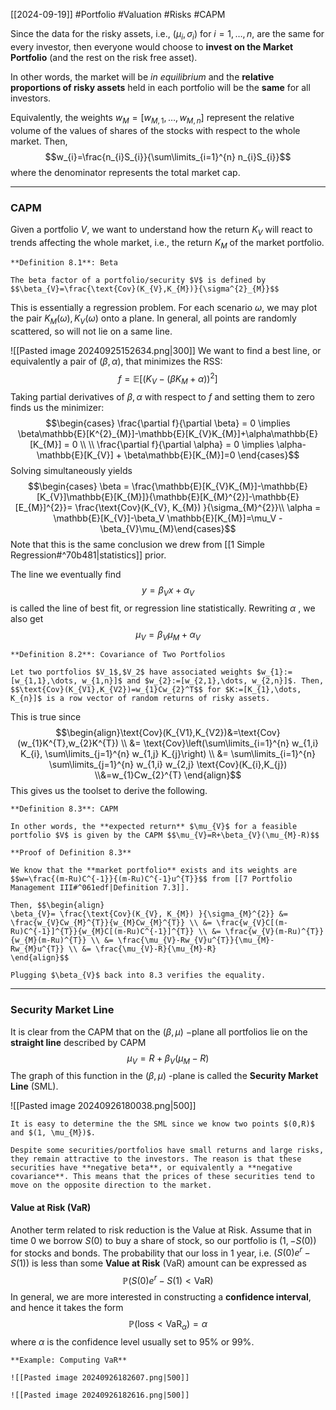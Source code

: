 [[2024-09-19]] #Portfolio #Valuation #Risks #CAPM 

Since the data for the risky assets, i.e., $(\mu_{i}, \sigma_{i})$ for $i= 1,\dots, n$, are the same for every investor, then everyone would choose to **invest on the Market Portfolio** (and the rest on the risk free asset).

In other words, the market will be *in equilibrium* and the **relative proportions of risky assets** held in each portfolio will be the **same** for all investors.

Equivalently, the weights $w_{M}=[w_{M,1}, \dots, w_{M,n}]$ represent the relative volume of the values of shares of the stocks with respect to the whole market. Then, $$w_{i}=\frac{n_{i}S_{i}}{\sum\limits_{i=1}^{n} n_{i}S_{i}}$$ where the denominator represents the total market cap.

---
### CAPM
Given a portfolio $V$, we want to understand how the return $K_{V}$ will react to trends affecting the whole market, i.e., the return $K_{M}$ of the market portfolio.

```ad-important
**Definition 8.1**: Beta

The beta factor of a portfolio/security $V$ is defined by $$\beta_{V}=\frac{\text{Cov}(K_{V},K_{M})}{\sigma^{2}_{M}}$$
```

This is essentially a regression problem. For each scenario $\omega$, we may plot the pair $K_{M}(\omega), K_{V}(\omega)$ onto a plane. In general, all points are randomly scattered, so will not lie on a same line.

![[Pasted image 20240925152634.png|300]]
We want to find a best line, or equivalently a pair of $(\beta, \alpha)$, that minimizes the RSS: $$f= \mathbb{E}[(K_{V}-(\beta K_{M}+\alpha))^{2}]$$Taking partial derivatives of $\beta, \alpha$ with respect to $f$ and setting them to zero finds us the minimizer: $$\begin{cases} \frac{\partial f}{\partial \beta} = 0 \implies \beta\mathbb{E}[K^{2}_{M}]-\mathbb{E}[K_{V}K_{M}]+\alpha\mathbb{E}[K_{M}] = 0 \\
\\ \frac{\partial f}{\partial \alpha} = 0 \implies \alpha-\mathbb{E}[K_{V}] + \beta\mathbb{E}[K_{M}]=0 \end{cases}$$ Solving simultaneously yields $$\begin{cases} \beta = \frac{\mathbb{E}[K_{V}K_{M}]-\mathbb{E}[K_{V}]\mathbb{E}[K_{M}]}{\mathbb{E}[K_{M}^{2}]-\mathbb{E}[E_{M}]^{2}}= \frac{\text{Cov}(K_{V}, K_{M}) }{\sigma_{M}^{2}}\\ \alpha = \mathbb{E}[K_{V}]-\beta_V \mathbb{E}[K_{M}]=\mu_V -\beta_{V}\mu_{M}\end{cases}$$
Note that this is the same conclusion we drew from [[1 Simple Regression#^70b481|statistics]] prior.

The line we eventually find $$y=\beta_{V}x+\alpha_V$$ is called the line of best fit, or regression line statistically. Rewriting $\alpha$ , we also get $$ \mu_V=\beta_V\mu_{M}+\alpha_{V}$$

```ad-important
**Definition 8.2**: Covariance of Two Portfolios

Let two portfolios $V_1$,$V_2$ have associated weights $w_{1}:=[w_{1,1},\dots, w_{1,n}]$ and $w_{2}:=[w_{2,1},\dots, w_{2,n}]$. Then, $$\text{Cov}(K_{V1},K_{V2})=w_{1}Cw_{2}^T$$ for $K:=[K_{1},\dots, K_{n}]$ is a row vector of random returns of risky assets.
```

This is true since $$\begin{align}\text{Cov}(K_{V1},K_{V2})&=\text{Cov}(w_{1}K^{T},w_{2}K^{T}) \\ &= \text{Cov}\left(\sum\limits_{i=1}^{n} w_{1,i} K_{i}, \sum\limits_{j=1}^{n} w_{1,j} K_{j}\right) \\ &= \sum\limits_{i=1}^{n} \sum\limits_{j=1}^{n} w_{1,i} w_{2,j} \text{Cov}(K_{i},K_{j}) \\&=w_{1}Cw_{2}^{T} \end{align}$$
This gives us the toolset to derive the following.

```ad-important
**Definition 8.3**: CAPM

In other words, the **expected return** $\mu_{V}$ for a feasible portfolio $V$ is given by the CAPM $$\mu_{V}=R+\beta_{V}(\mu_{M}-R)$$
```

```ad-note
**Proof of Definition 8.3**

We know that the **market portfolio** exists and its weights are $$w=\frac{(m-Ru)C^{-1}}{(m-Ru)C^{-1}u^{T}}$$ from [[7 Portfolio Management III#^061edf|Definition 7.3]].

Then, $$\begin{align}
\beta_{V}= \frac{\text{Cov}(K_{V}, K_{M}) }{\sigma_{M}^{2}} &= \frac{w_{V}Cw_{M}^{T}}{w_{M}Cw_{M}^{T}} \\ &= \frac{w_{V}C[(m-Ru)C^{-1}]^{T}}{w_{M}C[(m-Ru)C^{-1}]^{T}} \\ &= \frac{w_{V}(m-Ru)^{T}}{w_{M}(m-Ru)^{T}} \\ &= \frac{\mu_{V}-Rw_{V}u^{T}}{\mu_{M}-Rw_{M}u^{T}} \\ &= \frac{\mu_{V}-R}{\mu_{M}-R}
\end{align}$$

Plugging $\beta_{V}$ back into 8.3 verifies the equality.
```

---
### Security Market Line
It is clear from the CAPM that on the $(\beta,\mu)$ −plane all portfolios lie on the **straight line** described by CAPM $$\mu_{V}=R+\beta_{V}(\mu_{M}-R)$$
The graph of this function in the $(\beta,\mu)$ -plane is called the **Security Market Line** (SML).

![[Pasted image 20240926180038.png|500]]

```ad-note
It is easy to determine the the SML since we know two points $(0,R)$ and $(1, \mu_{M})$.

Despite some securities/portfolios have small returns and large risks, they remain attractive to the investors. The reason is that these securities have **negative beta**, or equivalently a **negative covariance**. This means that the prices of these securities tend to move on the opposite direction to the market.
```

#### Value at Risk (VaR)
Another term related to risk reduction is the Value at Risk. Assume that in time 0 we borrow $S(0)$ to buy a share of stock, so our portfolio is $(1, -S(0))$ for stocks and bonds. The probability that our loss in 1 year, i.e. $(S(0)e^{r}-S(1))$ is less than some **Value at Risk** (VaR) amount can be expressed as $$\mathbb{P}(S(0)e^{r}-S(1)<\text{VaR})$$
In general, we are more interested in constructing a **confidence interval**, and hence it takes the form $$\mathbb{P}(\text{loss} < \text{VaR}_{\alpha}) =\alpha$$ where $\alpha$ is the confidence level usually set to $95\%$ or $99\%$.

```ad-example
**Example: Computing VaR**

![[Pasted image 20240926182607.png|500]]

![[Pasted image 20240926182616.png|500]]
```